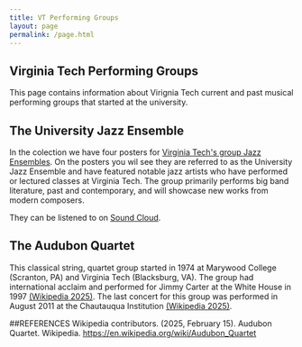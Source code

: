 ```yaml
---
title: VT Performing Groups
layout: page
permalink: /page.html
---
```

## Virginia Tech Performing Groups
This page contains information about Virignia Tech current and past musical performing groups that started at the university. 

## The University Jazz Ensemble
  In the colection we have four posters for [Virginia Tech's group Jazz Ensembles](https://sopa.vt.edu/future-students/undergraduate-programs/Music/music-ensembles/jazz-ensembles.html). On the posters you wil see they are referred to as the University Jazz Ensemble and have featured notable jazz artists who have performed or lectured classes at Virginia Tech. The group primarily performs big band literature, past and contemporary, and will showcase new works from modern composers.

  They can be listened to on [Sound Cloud](https://soundcloud.com/vtjazz).


## The Audubon Quartet
  This classical string, quartet group started in 1974 at Marywood College (Scranton, PA) and Virginia Tech (Blacksburg, VA). The group had international acclaim and performed for Jimmy Carter at the White House in 1997 [(Wikipedia 2025)](https://en.wikipedia.org/wiki/Audubon_Quartet). The last concert for this group was performed in August 2011 at the Chautauqua Institution [(Wikipedia 2025)](https://en.wikipedia.org/wiki/Audubon_Quartet).


##REFERENCES
Wikipedia contributors. (2025, February 15). Audubon Quartet. Wikipedia. https://en.wikipedia.org/wiki/Audubon_Quartet

